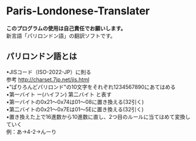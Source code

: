 # Paris-Londonese-Translater
**このプログラムの使用は自己責任でお願いします。**  
新言語「パリロンドン語」の翻訳ソフトです。

## パリロンドン語とは 
•JISコード（ISO-2022-JP）に則る  
参考 http://charset.7jp.net/jis.html  
•"ぱりろんどパリロンド"の10文字をそれぞれ1234567890にあてはめる  
•第一バイト ー(ハイフン) 第二バイト
と表す  
•第一バイトの0x21～0x74は01～08に置き換える(32引く)    
•第二バイトの0x21～0x7Eは01～5Eに置き換える(32引く)  
•置き換えた上で16進数から10進数に直し、2つ目のルールに当てはめて変換していく  
例：あ→4-2→んーり
